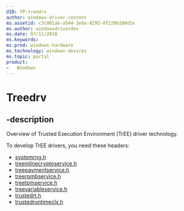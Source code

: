 ```yaml
---
UID: TP:treedrv
author: windows-driver-content
ms.assetid: c3c001ab-a544-3e0a-8295-8f229b100d1e
ms.author: windowsdriverdev
ms.date: 07/11/2018
ms.keywords: 
ms.prod: windows-hardware
ms.technology: windows-devices
ms.topic: portal
product:
-	Windows
---
```


# Treedrv

## -description

Overview of Trusted Execution Environment (TrEE) driver technology.

To develop TrEE drivers, you need these headers:

 * [systemrng.h](..\systemrng\index.md)
 * [treeinlinecryptoservice.h](..\treeinlinecryptoservice\index.md)
 * [treepaymentservice.h](..\treepaymentservice\index.md)
 * [treerpmbservice.h](..\treerpmbservice\index.md)
 * [treetpmservice.h](..\treetpmservice\index.md)
 * [treevariableservice.h](..\treevariableservice\index.md)
 * [trustedrt.h](..\trustedrt\index.md)
 * [trustedruntimeclx.h](..\trustedruntimeclx\index.md)


